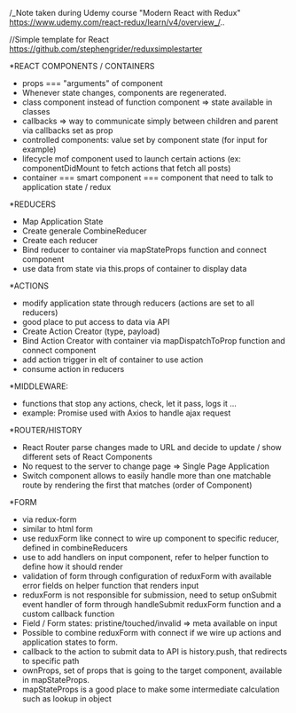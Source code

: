 /_Note taken during Udemy course "Modern React with Redux" https://www.udemy.com/react-redux/learn/v4/overview_/..

//Simple template for React https://github.com/stephengrider/reduxsimplestarter

\*REACT COMPONENTS / CONTAINERS

* props === "arguments" of component
* Whenever state changes, components are regenerated.
* class component instead of function component => state available in classes
* callbacks => way to communicate simply between children and parent via callbacks set as prop
* controlled components: value set by component state (for input for example)
* lifecycle mof component used to launch certain actions (ex: componentDidMount to fetch actions that fetch all posts)
* container === smart component === component that need to talk to application state / redux

\*REDUCERS

* Map Application State
* Create generale CombineReducer
* Create each reducer
* Bind reducer to container via mapStateProps function and connect component
* use data from state via this.props of container to display data

\*ACTIONS

* modify application state through reducers (actions are set to all reducers)
* good place to put access to data via API
* Create Action Creator (type, payload)
* Bind Action Creator with container via mapDispatchToProp function and connect component
* add action trigger in elt of container to use action
* consume action in reducers

\*MIDDLEWARE:

* functions that stop any actions, check, let it pass, logs it ...
* example: Promise used with Axios to handle ajax request

\*ROUTER/HISTORY

* React Router parse changes made to URL and decide to update / show different sets of React Components
* No request to the server to change page => Single Page Application
* Switch component allows to easily handle more than one matchable route by rendering the first that matches (order of <Route> Component)

\*FORM

* via redux-form
* similar to html form
* use reduxForm like connect to wire up component to specific reducer, defined in combineReducers
* use <Field/> to add handlers on input component, refer to helper function to define how it should render
* validation of form through configuration of reduxForm with available error fields on helper function that renders input
* reduxForm is not responsible for submission, need to setup onSubmit event handler of form through handleSubmit reduxForm function and a custom callback function
* Field / Form states: pristine/touched/invalid => meta available on input
* Possible to combine reduxForm with connect if we wire up actions and application states to form.
* callback to the action to submit data to API is history.push, that redirects to specific path
* ownProps, set of props that is going to the target component, available in mapStateProps.
* mapStateProps is a good place to make some intermediate calculation such as lookup in object
